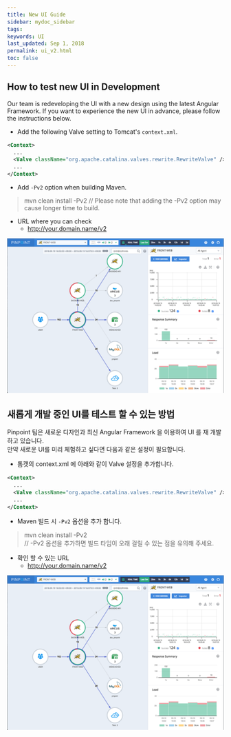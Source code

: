 ```yaml
---
title: New UI Guide
sidebar: mydoc_sidebar
tags:
keywords: UI
last_updated: Sep 1, 2018
permalink: ui_v2.html
toc: false
---
```


## How to test new UI in Development

Our team is redeveloping the UI with a new design using the latest Angular Framework.
If you want to experience the new UI in advance, 
please follow the instructions below.

* Add the following Valve setting to Tomcat's `context.xml`.

```` xml
<Context>
  ...
  <Valve className="org.apache.catalina.valves.rewrite.RewriteValve" />
  ...
</Context>

````

* Add `-Pv2` option when building Maven.
> mvn clean install -Pv2
  // Please note that adding the -Pv2 option may cause longer time to build.

* URL where you can check
  * http://your.domain.name/v2

![UI Example](images/ui.png)

## 새롭게 개발 중인 UI를 테스트 할 수 있는 방법    

Pinpoint 팀은 새로운 디자인과 최신 Angular Framework 을 이용하여 UI 를 재 개발하고 있습니다.    
만약 새로운 UI를 미리 체험하고 싶다면 다음과 같은 설정이 필요합니다. 

* 톰캣의 context.xml 에 아래와 같이 Valve 설정을 추가합니다.

```` xml
<Context>
  ...
  <Valve className="org.apache.catalina.valves.rewrite.RewriteValve" />
  ...
</Context>

````
* Maven 빌드 시 `-Pv2` 옵션을 추가 합니다.  
> mvn clean install -Pv2  
  // -Pv2 옵션을 추가하면 빌드 타임이 오래 걸릴 수 있는 점을 유의해 주세요.

* 확인 할 수 있는 URL
  * http://your.domain.name/v2

![UI Example](images/ui.png)